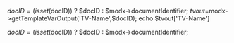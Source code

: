 $docID = (isset($docID)) ? $docID : $modx->documentIdentifier;
$tvout=$modx->getTemplateVarOutput('TV-Name',$docID);
echo $tvout['TV-Name']

$docID = (isset($docID)) ? $docID : $modx->documentIdentifier;